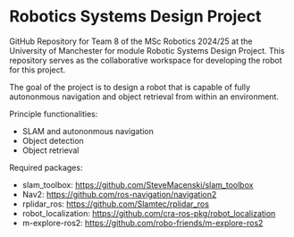 # Robotics Systems Design Project

GitHub Repository for Team 8 of the MSc Robotics 2024/25 at the University of Manchester for module Robotic Systems Design Project.
This repository serves as the collaborative workspace for developing the robot for this project.

The goal of the project is to design a robot that is capable of fully autononmous navigation and object retrieval from within an environment.

Principle functionalities:
- SLAM and autononmous navigation
- Object detection
- Object retrieval

Required packages:
- slam_toolbox: https://github.com/SteveMacenski/slam_toolbox
- Nav2: https://github.com/ros-navigation/navigation2
- rplidar_ros: https://github.com/Slamtec/rplidar_ros
- robot_localization: https://github.com/cra-ros-pkg/robot_localization
- m-explore-ros2: https://github.com/robo-friends/m-explore-ros2
